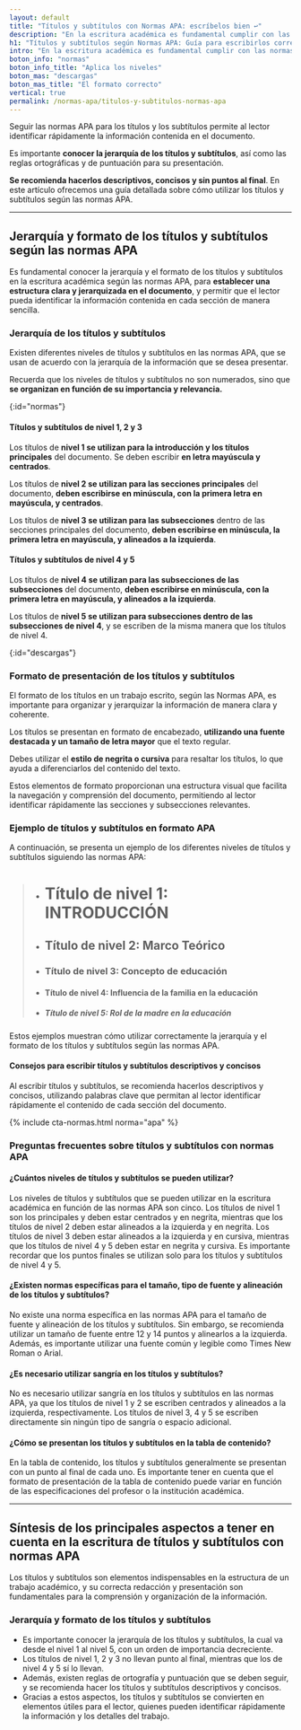 ```yaml
---
layout: default
title: "Títulos y subtítulos con Normas APA: escríbelos bien ↩"
description: "En la escritura académica es fundamental cumplir con las normas APA, que establecen la jerarquía y el formato para la presentación de títulos y subtítulos. ↩"
h1: "Títulos y subtítulos según Normas APA: Guía para escribirlos correctamente"
intro: "En la escritura académica es fundamental cumplir con las normas APA, que establecen la jerarquía y el formato para la presentación de títulos y subtítulos."
boton_info: "normas"
boton_info_title: "Aplica los niveles"
boton_mas: "descargas"
boton_mas_title: "El formato correcto"
vertical: true
permalink: /normas-apa/titulos-y-subtitulos-normas-apa
---
```

Seguir las normas APA para los títulos y los subtítulos permite al lector identificar rápidamente la información contenida en el documento.

Es importante **conocer la jerarquía de los títulos y subtítulos**, así como las reglas ortográficas y de puntuación para su presentación.

**Se recomienda hacerlos descriptivos, concisos y sin puntos al final**. En este artículo ofrecemos una guía detallada sobre cómo utilizar los títulos y subtítulos según las normas APA.

----

## Jerarquía y formato de los títulos y subtítulos según las normas APA

Es fundamental conocer la jerarquía y el formato de los títulos y subtítulos en la escritura académica según las normas APA, para **establecer una estructura clara y jerarquizada en el documento**, y permitir que el lector pueda identificar la información contenida en cada sección de manera sencilla.

### Jerarquía de los títulos y subtítulos

Existen diferentes niveles de títulos y subtítulos en las normas APA, que se usan de acuerdo con la jerarquía de la información que se desea presentar.

Recuerda que los niveles de títulos y subtítulos no son numerados, sino que **se organizan en función de su importancia y relevancia.**
<!-- Anclaje para que la barra fijada no cubra el siguiente subtítulo -->
{:id="normas"}

#### Títulos y subtítulos de nivel 1, 2 y 3

Los títulos de **nivel 1 se utilizan para la introducción y los títulos principales** del documento. Se deben escribir **en letra mayúscula y centrados**.

Los títulos de **nivel 2 se utilizan para las secciones principales** del documento, **deben escribirse en minúscula, con la primera letra en mayúscula, y centrados**.

Los títulos de **nivel 3 se utilizan para las subsecciones** dentro de las secciones principales del documento, **deben escribirse en minúscula, la primera letra en mayúscula, y alineados a la izquierda**.

#### Títulos y subtítulos de nivel 4 y 5

Los títulos de **nivel 4 se utilizan para las subsecciones de las subsecciones** del documento, **deben escribirse en minúscula, con la primera letra en mayúscula, y alineados a la izquierda**.

Los títulos de **nivel 5 se utilizan para subsecciones dentro de las subsecciones de nivel 4**, y se escriben de la misma manera que los títulos de nivel 4.
<!-- Anclaje para que la barra fijada no cubra el siguiente subtítulo -->
{:id="descargas"}

### Formato de presentación de los títulos y subtítulos

El formato de los títulos en un trabajo escrito, según las Normas APA, es importante para organizar y jerarquizar la información de manera clara y coherente.

Los títulos se presentan en formato de encabezado, **utilizando una fuente destacada y un tamaño de letra mayor** que el texto regular.

Debes utilizar el **estilo de negrita o cursiva** para resaltar los títulos, lo que ayuda a diferenciarlos del contenido del texto.

Estos elementos de formato proporcionan una estructura visual que facilita la navegación y comprensión del documento, permitiendo al lector identificar rápidamente las secciones y subsecciones relevantes.

### Ejemplo de títulos y subtítulos en formato APA

A continuación, se presenta un ejemplo de los diferentes niveles de títulos y subtítulos siguiendo las normas APA:

>- # Título de nivel 1: INTRODUCCIÓN
>- ## Título de nivel 2: Marco Teórico
>- ### Título de nivel 3: Concepto de educación
>- #### Título de nivel 4: Influencia de la familia en la educación
>- ##### Título de nivel 5: Rol de la madre en la educación

Estos ejemplos muestran cómo utilizar correctamente la jerarquía y el formato de los títulos y subtítulos según las normas APA.

#### Consejos para escribir títulos y subtítulos descriptivos y concisos

Al escribir títulos y subtítulos, se recomienda hacerlos descriptivos y concisos, utilizando palabras clave que permitan al lector identificar rápidamente el contenido de cada sección del documento.

{% include cta-normas.html norma="apa" %}

### Preguntas frecuentes sobre títulos y subtítulos con normas APA

#### ¿Cuántos niveles de títulos y subtítulos se pueden utilizar?

Los niveles de títulos y subtítulos que se pueden utilizar en la escritura académica en función de las normas APA son cinco. Los títulos de nivel 1 son los principales y deben estar centrados y en negrita, mientras que los títulos de nivel 2 deben estar alineados a la izquierda y en negrita. Los títulos de nivel 3 deben estar alineados a la izquierda y en cursiva, mientras que los títulos de nivel 4 y 5 deben estar en negrita y cursiva. Es importante recordar que los puntos finales se utilizan solo para los títulos y subtítulos de nivel 4 y 5.

#### ¿Existen normas específicas para el tamaño, tipo de fuente y alineación de los títulos y subtítulos?

No existe una norma específica en las normas APA para el tamaño de fuente y alineación de los títulos y subtítulos. Sin embargo, se recomienda utilizar un tamaño de fuente entre 12 y 14 puntos y alinearlos a la izquierda. Además, es importante utilizar una fuente común y legible como Times New Roman o Arial.

#### ¿Es necesario utilizar sangría en los títulos y subtítulos?

No es necesario utilizar sangría en los títulos y subtítulos en las normas APA, ya que los títulos de nivel 1 y 2 se escriben centrados y alineados a la izquierda, respectivamente. Los títulos de nivel 3, 4 y 5 se escriben directamente sin ningún tipo de sangría o espacio adicional.

#### ¿Cómo se presentan los títulos y subtítulos en la tabla de contenido?

En la tabla de contenido, los títulos y subtítulos generalmente se presentan con un punto al final de cada uno. Es importante tener en cuenta que el formato de presentación de la tabla de contenido puede variar en función de las especificaciones del profesor o la institución académica.

----

## Síntesis de los principales aspectos a tener en cuenta en la escritura de títulos y subtítulos con normas APA

Los títulos y subtítulos son elementos indispensables en la estructura de un trabajo académico, y su correcta redacción y presentación son fundamentales para la comprensión y organización de la información.

### Jerarquía y formato de los títulos y subtítulos

* Es importante conocer la jerarquía de los títulos y subtítulos, la cual va desde el nivel 1 al nivel 5, con un orden de importancia decreciente.
* Los títulos de nivel 1, 2 y 3 no llevan punto al final, mientras que los de nivel 4 y 5 sí lo llevan.
* Además, existen reglas de ortografía y puntuación que se deben seguir, y se recomienda hacer los títulos y subtítulos descriptivos y concisos.
* Gracias a estos aspectos, los títulos y subtítulos se convierten en elementos útiles para el lector, quienes pueden identificar rápidamente la información y los detalles del trabajo.
